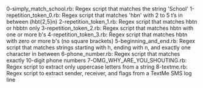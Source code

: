0-simply_match_school.rb: Regex script that matches the string 'School'
1-repetition_token_0.rb: Regex script that matches 'hbn' with 2 to 5 t’s in between (hbt{2,5}n)
2-repetition_token_1.rb: Regex script that matches hbtn or hbbtn only
3-repetition_token_2.rb: Regex script that matches hbtn with one or more b's
4-repetition_token_3.rb: Regex script that matches hbtn with zero or more b's (no square brackets)
5-beginning_and_end.rb: Regex script that matches strings starting with h, ending with n, and exactly one character in between
6-phone_number.rb: Regex script that matches exactly 10-digit phone numbers
7-OMG_WHY_ARE_YOU_SHOUTING.rb: Regex script to extract only uppercase letters from a string
8-textme.rb: Regex script to extract sender, receiver, and flags from a TextMe SMS log line
